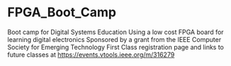 # FPGA_Boot_Camp
Boot camp for Digital Systems Education
Using a low cost FPGA board for learning digital electronics
Sponsored by a grant from the IEEE Computer Society for Emerging Technology
First Class registration page and links to future classes at
https://events.vtools.ieee.org/m/316279
